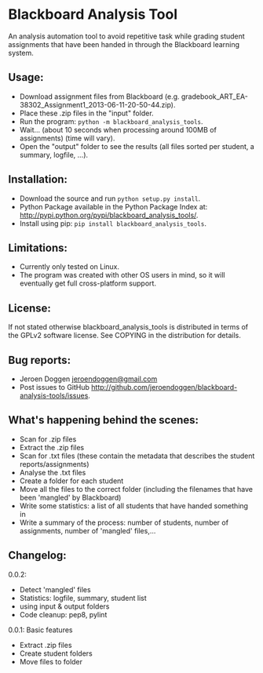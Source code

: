Blackboard Analysis Tool
========================

An analysis automation tool to avoid repetitive task while grading student assignments that have been handed in through the Blackboard learning system.

Usage:
------
 * Download assignment files from Blackboard (e.g. gradebook_ART_EA-38302_Assignment1_2013-06-11-20-50-44.zip).
 * Place these .zip files in the "input" folder.
 * Run the program: ``python -m blackboard_analysis_tools``.
 * Wait... (about 10 seconds when processing around 100MB of assignments) (time will vary).
 * Open the "output" folder to see the results (all files sorted per student, a summary, logfile, ...).

Installation:
-------------
 * Download the source and run ``python setup.py install``.
 * Python Package available in the Python Package Index at: http://pypi.python.org/pypi/blackboard_analysis_tools/.
 * Install using pip: ``pip install blackboard_analysis_tools``.

Limitations:
------------
 * Currently only tested on Linux.
 * The program was created with other OS users in mind, so it will eventually get full cross-platform support.

License:
--------
If not stated otherwise blackboard_analysis_tools is distributed in terms of the GPLv2 software license.
See COPYING in the distribution for details.

Bug reports:
------------
 * Jeroen Doggen <jeroendoggen@gmail.com>
 * Post issues to GitHub http://github.com/jeroendoggen/blackboard-analysis-tools/issues.

What's happening behind the scenes:
-----------------------------------
 * Scan for .zip files
 * Extract the .zip files
 * Scan for .txt files (these contain the metadata that describes the student reports/assignments)
 * Analyse the .txt files
 * Create a folder for each student
 * Move all the files to the correct folder (including the filenames that have been 'mangled' by Blackboard)
 * Write some statistics: a list of all students that have handed something in
 * Write a summary of the process: number of students, number of assignments, number of 'mangled' files,...

Changelog:
----------
0.0.2:
 * Detect 'mangled' files
 * Statistics: logfile, summary, student list
 * using input & output folders
 * Code cleanup: pep8, pylint

0.0.1: Basic features
 * Extract .zip files
 * Create student folders
 * Move files to folder
